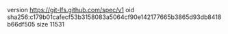 version https://git-lfs.github.com/spec/v1
oid sha256:c179b01cafecf53b3158083a5064cf90e142177665b3865d93db8418b66df505
size 11531
